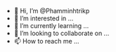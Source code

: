 - 👋 Hi, I’m @Phamminhtrikp
- 👀 I’m interested in ...
- 🌱 I’m currently learning ...
- 💞️ I’m looking to collaborate on ...
- 📫 How to reach me ...

<!---
Phamminhtrikp/Phamminhtrikp is a ✨ special ✨ repository because its `README.md` (this file) appears on your GitHub profile.
You can click the Preview link to take a look at your changes.
--->
